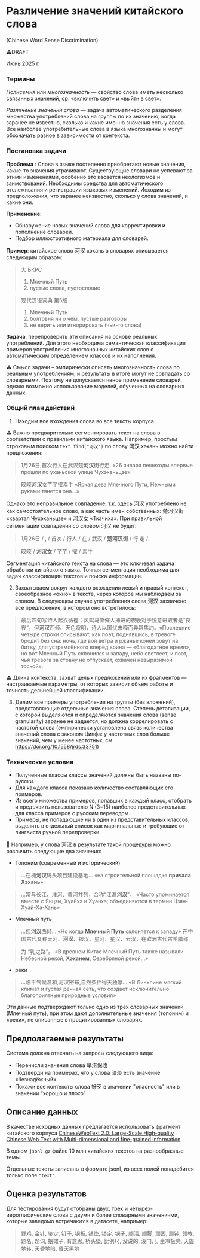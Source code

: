 # Различение значений китайского слова
(Chinese Word Sense Discrimination)

⚠DRAFT

Июнь 2025 г.
### Термины

*Полисемия* или *многозначность* — свойство слова иметь несколько связанных значений, ср. «включить свет» и «выйти в свет».

*Различение значений слова* — задача автоматического разделения множества употреблений слова на группы по их значению, когда заранее не известно, сколько и какие именно значения есть у слова. Все наиболее употребительные слова в языка многозначны и могут обозначать разное в зависимости от контекста.
### Постановка задачи
**Проблема** : Слова в языке постепенно приобретают новые значения, какие-то значения утрачивают. Существующие словари не успевают за этими изменениями, особенно это касается неологизмов и заимствований. Необходимы средства для автоматического отслеживания и регистрации языковых изменений. Исходим из предположения, что заранее неизвестно, сколько у слова значений, и какие они. 

**Применение**:
- Обнаружение новых значений слова для корректировки и пополнение словарей.
- Подбор иллюстративного материала для словарей.

**Пример**: китайское слово 河汉 хэхань в словарях описывается следующим образом:

> 大 БКРС
> 1) Млечный Путь
> 2) пустые слова, пустословие

> 现代汉语词典 第5版
> 1) Млечный Путь
> 2) болтовня ни о чём, пустые разговоры
> 3) не верить или игнорировать (чьи-то слова)
 
**Задача**: перепроверить эти описания на основе реальных употреблений. Для этого необходима  семантическая классификация примеров употребления многозначных китайских слов с автоматическим определением классов и их наполнения. 

⚠ Смысл задачи – эмпирически описать многозначность слова по реальным употреблениям, и результаты в итоге могут не совпадать со словарными. Поэтому не допускается явное применение словарей, однако возможно использование моделей, обученных на словарных данных.

### Общий план действий
1) Находим все вхождения слова во все тексты корпуса.

⚠ Важно предварительно сегментировать текст на слова в соответствии с правилами китайского языка. Например, простым строковым поиском `text.find("河汉")` по слову 河汉 хэхань можно найти предложения:

> 1月26日,首次行人在武汉楚**河汉**街行走. «26 января пешеходы впервые прошли по уханьской улице Чухэханьцзе».

> 皎皎**河汉**女芊芊擢素手 «Яркая дева Млечного Пути, Нежными руками тянется она…»

Однако это неправильное совпадение, т.к. здесь 河汉 употреблено не как самостоятельное слово, а как часть имен собственных: 楚河汉街 «квартал Чухэханьцзе» и 河汉女 «Ткачиха». При правильной сегментации совпадения со словом 河汉 не будет: 

> 1月26日 / , / 首次 / 行人 / 在 / 武汉 / **楚河汉街** / 行 走 /. 

> 皎皎 / **河汉女** / 芊芊 / 擢 / 素手

Сегментация китайского текста на слова — это ключевая задача обработки китайского языка. Точная сегментация необходима для задач классификации текстов и поиска информации.

2) Захватываем вокруг каждого вхождения левый и правый контекст, своеобразное «окно» в тексте, через которое мы наблюдаем за словом.
В следующем случае употребления слова 河汉 захвачено все предложение, в котором оно встретилось:

> 最后四句写诗人起衣彷徨：风鸣马嘶催人搏进的夜晚对于锐意进取者是“良夜”，但**河汉**西倾、天色将明，诗人以国忧未释而异常焦灼。«Последние четыре строки описывают, как поэт, поднявшись, в тревоге бродит без сна: ночь, где вой ветра и ржанье коней зовут на битву, для устремлённого вперёд воина — «благодатное время», но вот Млечный Путь склонился к западу, небо светлеет, и поэт, чья тревога за страну не отпускает, охвачен невыразимой тоской».

⚠ Длина контекста, захват целых предложений или их фрагментов — настраиваемые параметры, от которых зависит объем работы и точность дельнейшей классификации.

3) Делим все примеры употребления на группы (без вложений), представляющие отдельные значения слова. Степень детализации, с которой выделяются и определяются значения слова (sense granularity) заранее не задается, но должна коррелировать с частотой слова (эмпирически установлена связь количества значений слова с законом Ципфа: у частотных слов больше значений, чем у менее частотных, см. https://doi.org/10.1558/jrds.33751)

### Технические условия
- Полученные классы классы значений должны быть названы по-русски. 
- Для каждого класса показано количество составляющих его примеров.
- Из всего множества примеров, попавших в каждый класс, отобрать и предъявить пользователю N (3~15) наиболее представительных для класса примеров с русским переводом.
- Примеры, не попадающие ни в один из представительных классов, выделить в отдельный список как маргинальные и требующие от лингвиста ручной перепроверки.

📝 Например, у слова 河汉 в результате такой процедуры можно различить следующие два значения:

- Топоним (современный и исторический)
> …在槐**河汉**码头项目建设基地… «на строительной площадке **причала Хэхань**»

> …常与长江、淮河、黄河并列，合称“江淮**河汉**”。 «Часто упоминается вместе с Янцзы, Хуайхэ и Хуанхэ; объединяются в термин Цзян-Хуай-Хэ-Хань»

- Млечный путь
> …但**河汉**西倾… «Но когда **Млечный Путь** склоняется к западу»
> 在中国古代又称天河、**河汉**、银汉、星河、星汉、云汉，在欧洲古代古希腊称

> 为 “乳之路”。 «В древнем Китае Млечный Путь также называли Небесной рекой, **Хэханем**, Серебряной рекой...»

- реки
> …临平气候温和,河汉密布,自然条件得天独厚… «В Линьпине мягкий климат и густая речная сеть, что создает исключительно благоприятные природные условия»

Эти данные подтверждают только одно из трех словарных значений (Млечный путь), при этом дают дополнительные значения (топоним) и «реки», не описанные в процитированных словарях.
## Предполагаемые результаты

Система должна отвечать на запросы следующего вида:
- Перечисли значения слова 旱涝保收
- Подтверди на примерах, что у слова 暗淡 есть значение «безнадёжный»
- Покажи все контексты слова 好歹 в значении "опасность" или в значении “хорошо и плохо”
## Описание данных
В качестве исходных данных предлагается использовать фрагмент китайского корпуса [ChineseWebText 2.0: Large-Scale High-quality Chinese Web Text with Multi-dimensional and fine-grained information](https://huggingface.co/datasets/CASIA-LM/ChineseWebText2.0)

В одном `jsonl.gz` файле 10 млн китайских текстов на разнообразные темы.

Отдельные тексты записаны в формате jsonl, из всех полей понадобится только поле `"text"`.

## Оценка результатов

Для тестирования будут отобраны двух, трех и четырех-иероглифические слова с двумя и более словарными значениями, которые заведомо встречаются в датасете, например:

> 野鸡, 金针, 鉴定, 钉子, 钢板, 铺垫, 锁定, 锅子,
 顺溜, 顺脚, 顽固, 顽钝, 领教, 题名, 题词,
摆摊子, 有意思, 桥头堡, 比例尺, 没说的, 没门儿, 
坐冷板凳, 天旋地转, 天昏地暗, 昏天黑地


